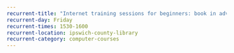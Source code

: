 ```yaml
---
recurrent-title: "Internet training sessions for beginners: book in advance"
recurrent-day: Friday
recurrent-times: 1530-1600
recurrent-location: ipswich-county-library
recurrent-category: computer-courses
---
```


